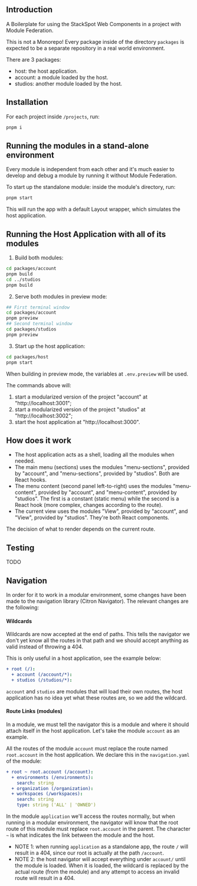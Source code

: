 ## Introduction
A Boilerplate for using the StackSpot Web Components in a project with Module Federation.

This is not a Monorepo! Every package inside of the directory `packages` is expected to be a separate repository in a real world environment.

There are 3 packages:
- host: the host application.
- account: a module loaded by the host.
- studios: another module loaded by the host.

## Installation
For each project inside `/projects`, run:

```sh
pnpm i
```

## Running the modules in a stand-alone environment
Every module is independent from each other and it's much easier to develop and debug a module by running it without Module Federation.

To start up the standalone module: inside the module's directory, run:

```sh
pnpm start
```

This will run the app with a default Layout wrapper, which simulates the host application.

## Running the Host Application with all of its modules
1. Build both modules:
```sh
cd packages/account
pnpm build
cd ../studios
pnpm build
```
2. Serve both modules in preview mode:
```sh
## First terminal window
cd packages/account
pnpm preview
## Second terminal window
cd packages/studios
pnpm preview
```
3. Start up the host application:
```sh
cd packages/host
pnpm start
```

When building in preview mode, the variables at `.env.preview` will be used.

The commands above will:
1. start a modularized version of the project "account" at "http://localhost:3001";
2. start a modularized version of the project "studios" at "http://localhost:3002";
3. start the host application at "http://localhost:3000".

## How does it work
- The host application acts as a shell, loading all the modules when needed.
- The main menu (sections) uses the modules "menu-sections", provided by "account", and "menu-sections", provided by "studios". Both are React hooks.
- The menu content (second panel left-to-right) uses the modules "menu-content", provided by "account", and "menu-content", provided by "studios". The
first is a constant (static menu) while the second is a React hook (more complex, changes according to the route).
- The current view uses the modules "View", provided by "account", and "View", provided by "studios". They're both React components.

The decision of what to render depends on the current route.

## Testing
TODO

## Navigation
In order for it to work in a modular environment, some changes have been made to the navigation library (Citron Navigator). The relevant changes are
the following:

#### Wildcards
Wildcards are now accepted at the end of paths. This tells the navigator we don't yet know all the routes in that path and we should accept anything
as valid instead of throwing a 404.

This is only useful in a host application, see the example below:

```yaml
+ root (/):
  + account (/account/*):
  + studios (/studios/*):
```

`account` and `studios` are modules that will load their own routes, the host application has no idea yet what these routes are, so we add the
wildcard.

#### Route Links (modules)
In a module, we must tell the navigator this is a module and where it should attach itself in the host application. Let's take the module `account`
as an example.

All the routes of the module `account` must replace the route named `root.account` in the host application. We declare this in the `navigation.yaml`
of the module:

```yaml
+ root ~ root.account (/account):
  + environments (/environments):
    search: string
  + organization (/organization):
  + workspaces (/workspaces):
    search: string
    type: string ('ALL' | 'OWNED')
```

In the module `application` we'll access the routes normally, but when running in a modular environment, the navigator will know that the root route
of this module must replace `root.account` in the parent. The character `~` is what indicates the link between the module and the host.

- NOTE 1: when running `application` as a standalone app, the route `/` will result in a 404, since our root is actually at the path `/account`.
- NOTE 2: the host navigator will accept everything under `account/` until the module is loaded. When it is loaded, the wildcard is replaced by the
actual route (from the module) and any attempt to access an invalid route will result in a 404.
